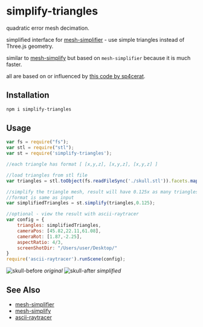 # simplify-triangles

quadratic error mesh decimation. 

simplified interface for [mesh-simplifier](https://www.npmjs.com/package/mesh-simplifier) - use simple triangles instead of Three.js geometry. 

similar to [mesh-simplify](https://www.npmjs.com/package/mesh-simplify) but based on `mesh-simplifier` because it is much faster.

all are based on or influenced by [this code by sp4cerat](https://github.com/sp4cerat/Fast-Quadric-Mesh-Simplification).

## Installation

```sh
npm i simplify-triangles
```

## Usage 

```javascript
var fs = require("fs");
var stl = require("stl");
var st = require('simplify-triangles');

//each triangle has format [ [x,y,z], [x,y,z], [x,y,z] ]

//load triangles from stl file
var triangles = stl.toObject(fs.readFileSync('./skull.stl')).facets.map(f=>f.verts);

//simplify the triangle mesh, result will have 0.125x as many triangles
//format is same as input
var simplifiedTriangles = st.simplify(triangles,0.125); 

//optional - view the result with ascii-raytracer
var config = {
    triangles: simplifiedTriangles, 
    cameraPos: [45.82,22.11,61.08],
    cameraRot: [1.87,-2.25],
    aspectRatio: 4/3,
    screenShotDir: "/Users/user/Desktop/"
}
require('ascii-raytracer').runScene(config);
```

![skull-before](https://i.imgur.com/pv3UiHP.png) *original*
![skull-after](https://i.imgur.com/ukfvcMr.png) *simplified*

## See Also

- [mesh-simplifier](https://www.npmjs.com/package/mesh-simplifier)
- [mesh-simplify](https://www.npmjs.com/package/mesh-simplify)
- [ascii-raytracer](https://www.npmjs.com/package/ascii-raytracer)



